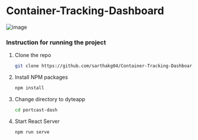 # Container-Tracking-Dashboard

![image](https://user-images.githubusercontent.com/29622458/126912290-63546f58-f264-4f16-aaed-b459b559194e.png)

### Instruction for running the project

1. Clone the repo
   ```sh
   git clone https://github.com/sarthakg04/Container-Tracking-Dashboard.git
   ```
2. Install NPM packages
   ```sh
   npm install
   ```
3. Change directory to dyteapp
   ```sh
   cd portcast-dash
   ```
4. Start React Server
   ```sh
   npm run serve
   ```
